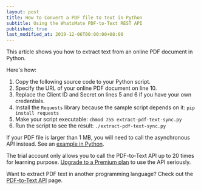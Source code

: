 ```yaml
---
layout: post
title: How to Convert a PDF file to text in Python
subtitle: Using the WhatsMate PDF-to-Text REST API
published: true
last_modified_at: 2019-12-06T00:00:00+08:00
---
```


This article shows you how to extract text from an online PDF document in Python.


Here's how:

1. Copy the following source code to your Python script.  <script src="https://gist.github.com/whatsmate/40fceaea9ca177852b1488eaaeefc870.js"></script>
2. Specify the URL of your online PDF document on line 10.
3. Replace the Client ID and Secret on lines 5 and 6 if you have your own credentials.
5. Install the `Requests` library because the sample script depends on it: `pip install requests`
6. Make your script executable: `chmod 755 extract-pdf-text-sync.py`
7. Run the script to see the result: `./extract-pdf-text-sync.py`


If your PDF file is larger than 1 MB, you will need to call the asynchronous API instead. See an <a href="https://github.com/whatsmate/pdf-demos/tree/master/python">example in Python</a>.



The trial account only allows you to call the PDF-to-Text API up to 20 times for learning purpose. [Upgrade to a Premium plan](https://www.whatsmate.net/pdf-api-subscribe.html) to use the API seriously.


Want to extract PDF text in another programming language? Check out the [PDF-to-Text API](https://www.whatsmate.net/pdf-to-text-api.html) page.


<br>
<script async src="//pagead2.googlesyndication.com/pagead/js/adsbygoogle.js"></script>
<ins class="adsbygoogle"
     style="display:inline-block;width:728px;height:90px"
     data-ad-client="ca-pub-7383487179928477"
     data-ad-slot="6959057004"></ins>
<script>
(adsbygoogle = window.adsbygoogle || []).push({});
</script>
<br>

